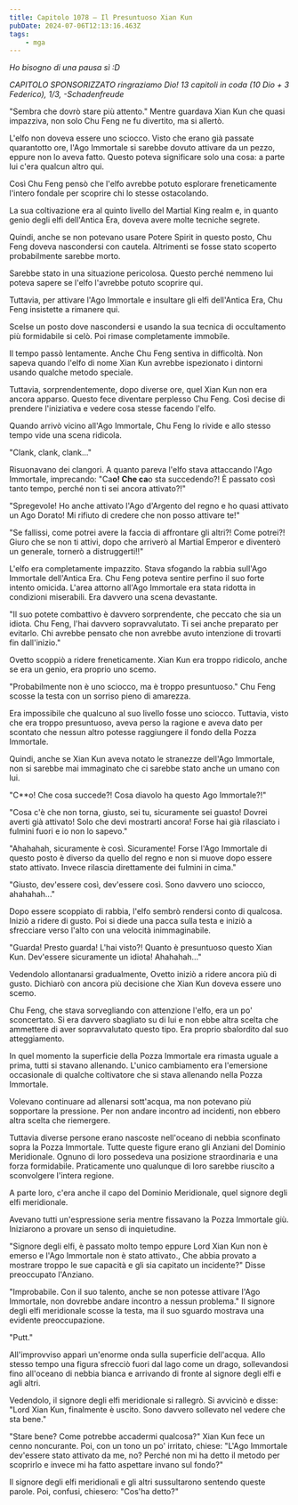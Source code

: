 ```yaml
---
title: Capitolo 1078 – Il Presuntuoso Xian Kun
pubDate: 2024-07-06T12:13:16.463Z
tags:
    - mga
---
```



<em>Ho bisogno di una pausa sì :D</em>


<em>CAPITOLO SPONSORIZZATO ringraziamo Dio!
13 capitoli in coda (10 Dio + 3 Federico), 1/3,
-Schadenfreude</em>


"Sembra che dovrò stare più attento." Mentre guardava Xian Kun che quasi impazziva, non solo Chu Feng ne fu divertito, ma si allertò.


L'elfo non doveva essere uno sciocco. Visto che erano già passate quarantotto ore, l'Ago Immortale si sarebbe dovuto attivare da un pezzo, eppure non lo aveva fatto. Questo poteva significare solo una cosa: a parte lui c'era qualcun altro qui.


Così Chu Feng pensò che l'elfo avrebbe potuto esplorare freneticamente l'intero fondale per scoprire chi lo stesse ostacolando.


La sua coltivazione era al quinto livello del Martial King realm e, in quanto genio degli elfi dell'Antica Era, doveva avere molte tecniche segrete.


Quindi, anche se non potevano usare Potere Spirit in questo posto, Chu Feng doveva nascondersi con cautela. Altrimenti se fosse stato scoperto probabilmente sarebbe morto.


Sarebbe stato in una situazione pericolosa. Questo perché nemmeno lui poteva sapere se l'elfo l'avrebbe potuto scoprire qui.


Tuttavia, per attivare l'Ago Immortale e insultare gli elfi dell'Antica Era, Chu Feng insistette a rimanere qui.


Scelse un posto dove nascondersi e usando la sua tecnica di occultamento più formidabile si celò. Poi rimase completamente immobile.


Il tempo passò lentamente. Anche Chu Feng sentiva in difficoltà. Non sapeva quando l'elfo di nome Xian Kun avrebbe ispezionato i dintorni usando qualche metodo speciale.


Tuttavia, sorprendentemente, dopo diverse ore, quel Xian Kun non era ancora apparso. Questo fece diventare perplesso Chu Feng. Così decise di prendere l'iniziativa e vedere cosa stesse facendo l'elfo.


Quando arrivò vicino all'Ago Immortale, Chu Feng lo rivide e allo stesso tempo vide una scena ridicola.


"Clank, clank, clank..."


Risuonavano dei clangori. A quanto pareva l'elfo stava attaccando l'Ago Immortale, imprecando: "Ca**o! Che ca**o sta succedendo?! È passato così tanto tempo, perché non ti sei ancora attivato?!"


"Spregevole! Ho anche attivato l'Ago d'Argento del regno e ho quasi attivato un Ago Dorato! Mi rifiuto di credere che non posso attivare te!"


"Se fallissi, come potrei avere la faccia di affrontare gli altri?! Come potrei?! Giuro che se non ti attivi, dopo che arriverò al Martial Emperor e diventerò un generale, tornerò a distruggerti!!"


L'elfo era completamente impazzito. Stava sfogando la rabbia sull'Ago Immortale dell'Antica Era. Chu Feng poteva sentire perfino il suo forte intento omicida. L'area attorno all'Ago Immortale era stata ridotta in condizioni miserabili. Era davvero una scena devastante.


"Il suo potete combattivo è davvero sorprendente, che peccato che sia un idiota. Chu Feng, l'hai davvero sopravvalutato. Ti sei anche preparato per evitarlo. Chi avrebbe pensato che non avrebbe avuto intenzione di trovarti fin dall'inizio."


Ovetto scoppiò a ridere freneticamente. Xian Kun era troppo ridicolo, anche se era un genio, era proprio uno scemo.


"Probabilmente non è uno sciocco, ma è troppo presuntuoso." Chu Feng scosse la testa con un sorriso pieno di amarezza.


Era impossibile che qualcuno al suo livello fosse uno sciocco. Tuttavia, visto che era troppo presuntuoso, aveva perso la ragione e aveva dato per scontato che nessun altro potesse raggiungere il fondo della Pozza Immortale.


Quindi, anche se Xian Kun aveva notato le stranezze dell'Ago Immortale, non si sarebbe mai immaginato che ci sarebbe stato anche un umano con lui.


"C**o! Che cosa succede?! Cosa diavolo ha questo Ago Immortale?!"


"Cosa c'è che non torna, giusto, sei tu, sicuramente sei guasto! Dovrei averti già attivato! Solo che devi mostrarti ancora! Forse hai già rilasciato i fulmini fuori e io non lo sapevo."


"Ahahahah, sicuramente è così. Sicuramente! Forse l'Ago Immortale di questo posto è diverso da quello del regno e non si muove dopo essere stato attivato. Invece rilascia direttamente dei fulmini in cima."


"Giusto, dev'essere così, dev'essere così. Sono davvero uno sciocco, ahahahah..."


Dopo essere scoppiato di rabbia, l'elfo sembrò rendersi conto di qualcosa. Iniziò a ridere di gusto. Poi si diede una pacca sulla testa e iniziò a sfrecciare verso l'alto con una velocità inimmaginabile.


"Guarda! Presto guarda! L'hai visto?! Quanto è presuntuoso questo Xian Kun. Dev'essere sicuramente un idiota! Ahahahah..."


Vedendolo allontanarsi gradualmente, Ovetto iniziò a ridere ancora più di gusto. Dichiarò con ancora più decisione che Xian Kun doveva essere uno scemo.


Chu Feng, che stava sorvegliando con attenzione l'elfo, era un po' sconcertato. Si era davvero sbagliato su di lui e non ebbe altra scelta che ammettere di aver sopravvalutato questo tipo. Era proprio sbalordito dal suo atteggiamento.


In quel momento la superficie della Pozza Immortale era rimasta uguale a prima, tutti si stavano allenando. L'unico cambiamento era l'emersione occasionale di qualche coltivatore che si stava allenando nella Pozza Immortale.


Volevano continuare ad allenarsi sott'acqua, ma non potevano più sopportare la pressione. Per non andare incontro ad incidenti, non ebbero altra scelta che riemergere.


Tuttavia diverse persone erano nascoste nell'oceano di nebbia sconfinato sopra la Pozza Immortale. Tutte queste figure erano gli Anziani del Dominio Meridionale. Ognuno di loro possedeva una posizione straordinaria e una forza formidabile. Praticamente uno qualunque di loro sarebbe riuscito a sconvolgere l'intera regione.


A parte loro, c'era anche il capo del Dominio Meridionale, quel signore degli elfi meridionale.


Avevano tutti un'espressione seria mentre fissavano la Pozza Immortale giù. Iniziarono a provare un senso di inquietudine.


"Signore degli elfi, è passato molto tempo eppure Lord Xian Kun non è emerso e l'Ago Immortale non è stato attivato., Che abbia provato a mostrare troppo le sue capacità e gli sia capitato un incidente?" Disse preoccupato l'Anziano.


"Improbabile. Con il suo talento, anche se non potesse attivare l'Ago Immortale, non dovrebbe andare incontro a nessun problema." Il signore degli elfi meridionale scosse la testa, ma il suo sguardo mostrava una evidente preoccupazione.


"Putt."


All'improvviso apparì un'enorme onda sulla superficie dell'acqua. Allo stesso tempo una figura sfrecciò fuori dal lago come un drago, sollevandosi fino all'oceano di nebbia bianca e arrivando di fronte al signore degli elfi e agli altri.


Vedendolo, il signore degli elfi meridionale si rallegrò. Si avvicinò e disse: "Lord Xian Kun, finalmente è uscito. Sono davvero sollevato nel vedere che sta bene."


"Stare bene? Come potrebbe accadermi qualcosa?" Xian Kun fece un cenno noncurante. Poi, con un tono un po' irritato, chiese: "L'Ago Immortale dev'essere stato attivato da me, no? Perché non mi ha detto il metodo per scoprirlo e invece mi ha fatto aspettare invano sul fondo?"


Il signore degli elfi meridionali e gli altri sussultarono sentendo queste parole. Poi, confusi, chiesero: "Cos'ha detto?"
                                


                                



